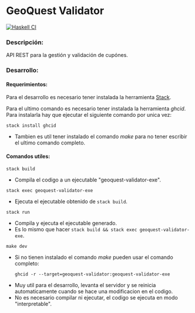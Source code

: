 # GeoQuest Validator

[![Haskell CI](https://github.com/proyecto-final-2022/geoquest-validator/actions/workflows/haskell.yml/badge.svg)](https://github.com/proyecto-final-2022/geoquest-validator/actions/workflows/haskell.yml)

### Descripción:

API REST para la gestión y validación de cupónes.


### Desarrollo:

#### Requerimientos:
Para el desarrollo es necesario tener instalada la herramienta [Stack](https://docs.haskellstack.org/en/stable/install_and_upgrade/).

Para el ultimo comando es necesario tener instalada la herramienta *ghcid*.
Para instalarla hay que ejecutar el siguiente comando por unica vez:
```
stack install ghcid
```
- Tambien es util tener instalado el comando _make_ para no tener escribir el ultimo comando completo.


#### Comandos utiles:

```
stack build
```
- Compila el codigo a un ejecutable "geoquest-validator-exe".

```
stack exec geoquest-validator-exe
```
- Ejecuta el ejecutable obtenido de `stack build`.

```
stack run
```
- Compila y ejecuta el ejecutable generado.
- Es lo mismo que hacer `stack build && stack exec geoquest-validator-exe`.

```
make dev
```
- Si no tienen instalado el comando _make_ pueden usar el comando completo:
    ```
    ghcid -r --target=geoquest-validator:geoquest-validator-exe
    ```
- Muy util para el desarrollo, levanta el servidor y se reinicia automaticamente cuando se hace una modificacion en el codigo.
- No es necesario compilar ni ejecutar, el codigo se ejecuta en modo "interpretable".
